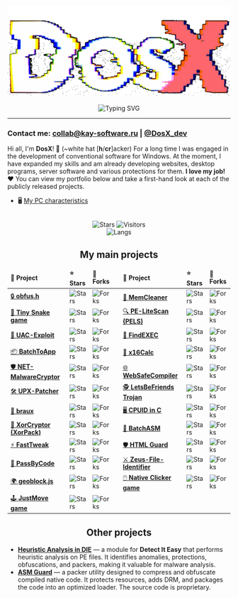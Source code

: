 <!-- ![](https://capsule-render.vercel.app/api?type=waving&color=gradient&height=256&section=header&text=About%20me&fontSize=75&animation=fadeIn&fontAlignY=38&desc=Welcome%20to%20my%20GitHub%20profile!%20Put%20stars,%20fork%20and%20contribute!&descAlignY=51&descAlign=62) -->

<div align="center">
<img src="https://github.com/DosX-dev/DosX-dev/blob/main/animated.gif" alt="">
<br><br>
<img src="https://readme-typing-svg.demolab.com?font=Fira+Code&weight=700&duration=6000&pause=200&color=08C4DF&center=true&multiline=true&repeat=false&random=false&width=435&lines=%23include+%3Cabout.h%3E;%23include+%3Ccoffee.h%3E" alt="Typing SVG" />
</div>

<hr>

### Contact me: collab@kay-software.ru | [@DosX_dev](https://DosX_dev.t.me/)

Hi all, I'm **DosX**! 👋 (~white hat [**h**/**cr**]acker)
For a long time I was engaged in the development of conventional software for Windows. At the moment, I have expanded my skills and am already developing websites, desktop programs, server software and various protections for them. **I love my job! ❤️** You can view my portfolio below and take a first-hand look at each of the publicly released projects.

 * 🖥 [My PC characteristics](my-pc.md)

<br>
<div align="center">
<img alt="Stars" src="https://img.shields.io/github/stars/DosX-dev?label=Stars">
<img alt="Visitors" src="https://visitor-badge.laobi.icu/badge?page_id=DosX-dev">
<br>
<img alt="Langs" src="https://github-readme-stats.vercel.app/api/top-langs/?username=DosX-dev&langs_count=8&theme=react&layout=compact">
<br>

## My main projects

<table>
    <thead>
        <tr>
            <td><b>📘 Project</b></td>
            <td><b>⭐ Stars</b></td>
            <td><b>🤝 Forks</b></td>
            <td></td>
            <td><b>📘 Project</b></td>
            <td><b>⭐ Stars</b></td>
            <td><b>🤝 Forks</b></td>
        </tr>
    </thead>
    <tr>
        <td><a href="https://github.com/DosX-dev/obfus.h">🔒 <b>obfus.h</b></a></td>
        <td><img alt="Stars" src="https://img.shields.io/github/stars/DosX-dev/obfus.h?style=flat-square&labelColor=121212&color=704b00"></td>
        <td><img alt="Forks" src="https://img.shields.io/github/forks/DosX-dev/obfus.h?style=flat-square&labelColor=121212&color=7000a3"></td>
        <td></td>
        <td><a href="https://github.com/DosX-dev/MemCleaner">🧹 <b>MemCleaner</b></a></td>
        <td><img alt="Stars" src="https://img.shields.io/github/stars/DosX-dev/MemCleaner?style=flat-square&labelColor=121212&color=704b00"></td>
        <td><img alt="Forks" src="https://img.shields.io/github/forks/DosX-dev/MemCleaner?style=flat-square&labelColor=121212&color=7000a3"></td>
    </tr>
    <tr>
        <td><a href="https://github.com/DosX-dev/TinySnake-game">🐍 <b>Tiny Snake game</b></a></td>
        <td><img alt="Stars" src="https://img.shields.io/github/stars/DosX-dev/TinySnake-game?style=flat-square&labelColor=121212&color=704b00"></td>
        <td><img alt="Forks" src="https://img.shields.io/github/forks/DosX-dev/TinySnake-game?style=flat-square&labelColor=121212&color=7000a3"></td>
        <td></td>
        <td><a href="https://github.com/DosX-dev/PE-LiteScan">🔍 <b>PE-LiteScan (PELS)</b></a></td>
        <td><img alt="Stars" src="https://img.shields.io/github/stars/DosX-dev/PE-LiteScan?style=flat-square&labelColor=121212&color=704b00"></td>
        <td><img alt="Forks" src="https://img.shields.io/github/forks/DosX-dev/PE-LiteScan?style=flat-square&labelColor=121212&color=7000a3"></td>
    </tr>
    <tr>
        <td><a href="https://github.com/DosX-dev/UAC-Exploit">🚨 <b>UAC-Exploit</b></a></td>
        <td><img alt="Stars" src="https://img.shields.io/github/stars/DosX-dev/UAC-Exploit?style=flat-square&labelColor=121212&color=704b00"></td>
        <td><img alt="Forks" src="https://img.shields.io/github/forks/DosX-dev/UAC-Exploit?style=flat-square&labelColor=121212&color=7000a3"></td>
        <td></td>
        <td><a href="https://github.com/DosX-dev/FindEXEC">🔎 <b>FindEXEC</b></a></td>
        <td><img alt="Stars" src="https://img.shields.io/github/stars/DosX-dev/FindEXEC?style=flat-square&labelColor=121212&color=704b00"></td>
        <td><img alt="Forks" src="https://img.shields.io/github/forks/DosX-dev/FindEXEC?style=flat-square&labelColor=121212&color=7000a3"></td>
    </tr>
    <tr>
        <td><a href="https://github.com/DosX-dev/BatchToApp">📦 <b>BatchToApp</b></a></td>
        <td><img alt="Stars" src="https://img.shields.io/github/stars/DosX-dev/BatchToApp?style=flat-square&labelColor=121212&color=704b00"></td>
        <td><img alt="Forks" src="https://img.shields.io/github/forks/DosX-dev/BatchToApp?style=flat-square&labelColor=121212&color=7000a3"></td>
        <td></td>
        <td><a href="https://github.com/DosX-dev/x16Calc">🧮 <b>x16Calc</b></a></td>
        <td><img alt="Stars" src="https://img.shields.io/github/stars/DosX-dev/x16Calc?style=flat-square&labelColor=121212&color=704b00"></td>
        <td><img alt="Forks" src="https://img.shields.io/github/forks/DosX-dev/x16Calc?style=flat-square&labelColor=121212&color=7000a3"></td>
    </tr>
    <tr>
        <td><a href="https://github.com/DosX-dev/NET-MalwareCryptor">🛡️ <b>NET-MalwareCryptor</b></a></td>
        <td><img alt="Stars" src="https://img.shields.io/github/stars/DosX-dev/NET-MalwareCryptor?style=flat-square&labelColor=121212&color=704b00"></td>
        <td><img alt="Forks" src="https://img.shields.io/github/forks/DosX-dev/NET-MalwareCryptor?style=flat-square&labelColor=121212&color=7000a3"></td>
        <td></td>
        <td><a href="https://github.com/DosX-dev/WebSafeCompiler">🌐 <b>WebSafeCompiler</b></a></td>
        <td><img alt="Stars" src="https://img.shields.io/github/stars/DosX-dev/WebSafeCompiler?style=flat-square&labelColor=121212&color=704b00"></td>
        <td><img alt="Forks" src="https://img.shields.io/github/forks/DosX-dev/WebSafeCompiler?style=flat-square&labelColor=121212&color=7000a3"></td>
    </tr>
    <tr>
        <td><a href="https://github.com/DosX-dev/UPX-Patcher">🛠️ <b>UPX-Patcher</b></a></td>
        <td><img alt="Stars" src="https://img.shields.io/github/stars/DosX-dev/UPX-Patcher?style=flat-square&labelColor=121212&color=704b00"></td>
        <td><img alt="Forks" src="https://img.shields.io/github/forks/DosX-dev/UPX-Patcher?style=flat-square&labelColor=121212&color=7000a3"></td>
        <td></td>
        <td><a href="https://github.com/DosX-dev/LetsBeFriends-Trojan">🕵️ <b>LetsBeFriends Trojan</b></a></td>
        <td><img alt="Stars" src="https://img.shields.io/github/stars/DosX-dev/LetsBeFriends-Trojan?style=flat-square&labelColor=121212&color=704b00"></td>
        <td><img alt="Forks" src="https://img.shields.io/github/forks/DosX-dev/LetsBeFriends-Trojan?style=flat-square&labelColor=121212&color=7000a3"></td>
    </tr>
    <tr>
        <td><a href="https://github.com/DosX-dev/braux">🧠 <b>braux</b></a></td>
        <td><img alt="Stars" src="https://img.shields.io/github/stars/DosX-dev/braux?style=flat-square&labelColor=121212&color=704b00"></td>
        <td><img alt="Forks" src="https://img.shields.io/github/forks/DosX-dev/braux?style=flat-square&labelColor=121212&color=7000a3"></td>
        <td></td>
        <td><a href="https://github.com/DosX-dev/cpuid-in-C">🖥️ <b>CPUID in C</b></a></td>
        <td><img alt="Stars" src="https://img.shields.io/github/stars/DosX-dev/cpuid-in-C?style=flat-square&labelColor=121212&color=704b00"></td>
        <td><img alt="Forks" src="https://img.shields.io/github/forks/DosX-dev/cpuid-in-C?style=flat-square&labelColor=121212&color=7000a3"></td>
    </tr>
    <tr>
        <td><a href="https://github.com/DosX-dev/DotNET_XorCryptor">🔐 <b>XorCryptor (XorPack)</b></a></td>
        <td><img alt="Stars" src="https://img.shields.io/github/stars/DosX-dev/DotNET_XorCryptor?style=flat-square&labelColor=121212&color=704b00"></td>
        <td><img alt="Forks" src="https://img.shields.io/github/forks/DosX-dev/DotNET_XorCryptor?style=flat-square&labelColor=121212&color=7000a3"></td>
        <td></td>
        <td><a href="https://github.com/DosX-dev/BatchASM">📝 <b>BatchASM</b></a></td>
        <td><img alt="Stars" src="https://img.shields.io/github/stars/DosX-dev/BatchASM?style=flat-square&labelColor=121212&color=704b00"></td>
        <td><img alt="Forks" src="https://img.shields.io/github/forks/DosX-dev/BatchASM?style=flat-square&labelColor=121212&color=7000a3"></td>
    </tr>
    <tr>
        <td><a href="https://github.com/DosX-dev/FastTweak">⚡ <b>FastTweak</b></a></td>
        <td><img alt="Stars" src="https://img.shields.io/github/stars/DosX-dev/FastTweak?style=flat-square&labelColor=121212&color=704b00"></td>
        <td><img alt="Forks" src="https://img.shields.io/github/forks/DosX-dev/FastTweak?style=flat-square&labelColor=121212&color=7000a3"></td>
        <td></td>
        <td><a href="https://github.com/DosX-dev/HTML-Guard">🛡️ <b>HTML Guard</b></a></td>
        <td><img alt="Stars" src="https://img.shields.io/github/stars/DosX-dev/HTML-Guard?style=flat-square&labelColor=121212&color=704b00"></td>
        <td><img alt="Forks" src="https://img.shields.io/github/forks/DosX-dev/HTML-Guard?style=flat-square&labelColor=121212&color=7000a3"></td>
    </tr>
    <tr>
        <td><a href="https://github.com/DosX-dev/PassByCode">🔑 <b>PassByCode</b></a></td>
        <td><img alt="Stars" src="https://img.shields.io/github/stars/DosX-dev/PassByCode?style=flat-square&labelColor=121212&color=704b00"></td>
        <td><img alt="Forks" src="https://img.shields.io/github/forks/DosX-dev/PassByCode?style=flat-square&labelColor=121212&color=7000a3"></td>
        <td></td>
        <td><a href="https://github.com/DosX-dev/Zeus-File-Identifier">⚔️ <b>Zeus-File-Identifier</b></a></td>
        <td><img alt="Stars" src="https://img.shields.io/github/stars/DosX-dev/Zeus-File-Identifier?style=flat-square&labelColor=121212&color=704b00"></td>
        <td><img alt="Forks" src="https://img.shields.io/github/forks/DosX-dev/Zeus-File-Identifier?style=flat-square&labelColor=121212&color=7000a3"></td>
    </tr>
    <tr>
        <td><a href="https://github.com/DosX-dev/geoblock.js">🌍 <b>geoblock.js</b></a></td>
        <td><img alt="Stars" src="https://img.shields.io/github/stars/DosX-dev/geoblock.js?style=flat-square&labelColor=121212&color=704b00"></td>
        <td><img alt="Forks" src="https://img.shields.io/github/forks/DosX-dev/geoblock.js?style=flat-square&labelColor=121212&color=7000a3"></td>
        <td></td>
        <td><a href="https://github.com/DosX-dev/NativeClicker-game">🖱️ <b>Native Clicker game</b></a></td>
        <td><img alt="Stars" src="https://img.shields.io/github/stars/DosX-dev/NativeClicker-game?style=flat-square&labelColor=121212&color=704b00"></td>
        <td><img alt="Forks" src="https://img.shields.io/github/forks/DosX-dev/NativeClicker-game?style=flat-square&labelColor=121212&color=7000a3"></td>
    </tr>
    <tr>
        <td><a href="https://github.com/DosX-dev/JustMove-game">🕹️ <b>JustMove game</b></a></td>
        <td><img alt="Stars" src="https://img.shields.io/github/stars/DosX-dev/JustMove-game?style=flat-square&labelColor=121212&color=704b00"></td>
        <td><img alt="Forks" src="https://img.shields.io/github/forks/DosX-dev/JustMove-game?style=flat-square&labelColor=121212&color=7000a3"></td>
        <td></td>
    </tr>
</table>

## Other projects

</div>

* [**Heuristic Analysis in DIE**](https://github.com/horsicq/Detect-It-Easy/blob/master/db/PE/__GenericHeuristicAnalysis_By_DosX.7.sg) — a module for **Detect It Easy** that performs heuristic analysis on PE files. It identifies anomalies, protections, obfuscations, and packers, making it valuable for malware analysis.
* [**ASM Guard**](https://github.com/DosX-dev/ASM-Guard) — a packer utility designed to compress and obfuscate compiled native code. It protects resources, adds DRM, and packages the code into an optimized loader. The source code is proprietary.
